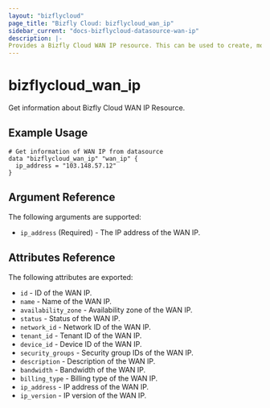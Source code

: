 ```yaml
---
layout: "bizflycloud"
page_title: "Bizfly Cloud: bizflycloud_wan_ip"
sidebar_current: "docs-bizflycloud-datasource-wan-ip"
description: |-
Provides a Bizfly Cloud WAN IP resource. This can be used to create, modify, and delete WAN IP.
---
```


# bizflycloud\_wan_ip

Get information about Bizfly Cloud WAN IP Resource.

## Example Usage

```hcl
# Get information of WAN IP from datasource
data "bizflycloud_wan_ip" "wan_ip" {
  ip_address = "103.148.57.12"
}
```

## Argument Reference

The following arguments are supported:

* `ip_address` (Required) - The IP address of the WAN IP.

## Attributes Reference

The following attributes are exported:

* `id` - ID of the WAN IP.
* `name` - Name of the WAN IP.
* `availability_zone` - Availability zone of the WAN IP.
* `status` - Status of the WAN IP.
* `network_id` - Network ID of the WAN IP.
* `tenant_id` - Tenant ID of the WAN IP.
* `device_id` - Device ID of the WAN IP.
* `security_groups` - Security group IDs of the WAN IP.
* `description` - Description of the WAN IP.
* `bandwidth` - Bandwidth of the WAN IP.
* `billing_type` - Billing type of the WAN IP.
* `ip_address` - IP address of the WAN IP.
* `ip_version` - IP version of the WAN IP.
